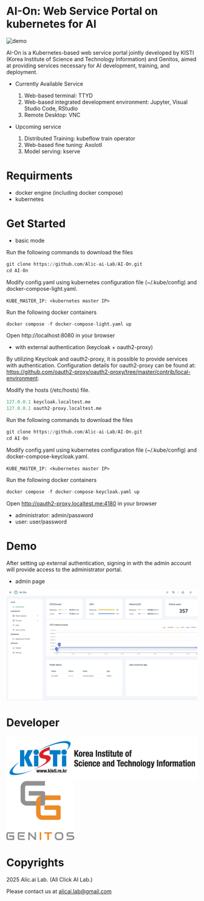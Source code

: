 # AI-On: Web Service Portal on kubernetes for AI


![demo](./images/aion-demo.webp)


AI-On is a Kubernetes-based web service portal jointly developed by KISTI (Korea Institute of Science and Technology Information) and Genitos, aimed at providing services necessary for AI development, training, and deployment.

* Currently Available Service

  1. Web-based terminal: TTYD
  2. Web-based integrated development environment: Jupyter, Visual Studio Code, RStudio
  3. Remote Desktop: VNC

* Upcoming service

  1. Distributed Training: kubeflow train operator
  2. Web-based fine tuning: Axolotl
  3. Model serving: kserve


# Requirments

* docker engine (including docker compose)
* kubernetes

# Get Started

* basic mode

Run the following commands to download the files

```python
git clone https://github.com/Alic-ai-Lab/AI-On.git  
cd AI-On
```

Modify config.yaml using kubernetes configuration file (~/.kube/config) and docker-compose-light.yaml.

`KUBE_MASTER_IP: <kubernetes master IP>
`

Run the following docker containers

```python
docker compose -f docker-compose-light.yaml up  
```
Open http://localhost:8080 in your browser

* with external authentication (keycloak + oauth2-proxy)

By utilizing Keycloak and oauth2-proxy, it is possible to provide services with authentication. Configuration details for oauth2-proxy can be found at: https://github.com/oauth2-proxy/oauth2-proxy/tree/master/contrib/local-environment.

Modify the hosts (/etc/hosts) file.

```python
127.0.0.1 keycloak.localtest.me
127.0.0.1 oauth2-proxy.localtest.me
```

Run the following commands to download the files

```python
git clone https://github.com/Alic-ai-Lab/AI-On.git  
cd AI-On
```
Modify config.yaml using kubernetes configuration file (~/.kube/config) and docker-compose-keycloak.yaml.

`KUBE_MASTER_IP: <kubernetes master IP>
`

Run the following docker containers

```python
docker compose -f docker-compose-keycloak.yaml up
```
Open http://oauth2-proxy.localtest.me:4180 in your browser

* administrator: admin/password
* user: user/password



# Demo

After setting up external authentication, signing in with the admin account will provide access to the administrator portal.
* admin page

![admin-portal](./images/admin-portal.png)



# Developer

![KISTI](./images/kisti-logo.jpg)
![Genitos](./images/genitos.png)

# Copyrights
2025 Alic.ai Lab. (All Click AI Lab.)

Please contact us at alicai.lab@gmail.com

